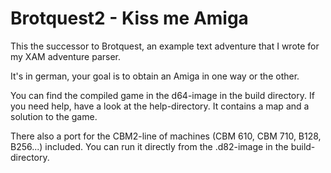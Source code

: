 # Brotquest2 - Kiss me Amiga

This the successor to Brotquest, an example text adventure that I wrote for my XAM adventure parser.

It's in german, your goal is to obtain an Amiga in one way or the other.

You can find the compiled game in the d64-image in the build directory. If you need help, have a look at the help-directory. It contains a map and a solution to the game.

There also a port for the CBM2-line of machines (CBM 610, CBM 710, B128, B256...) included. You can run it directly from the .d82-image in the build-directory.